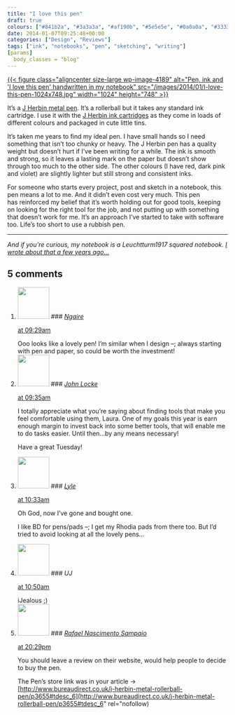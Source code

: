 ```yaml
---
title: "I love this pen"
draft: true
colours: ["#841b2a", "#3a3a3a", "#af190b", "#5e5e5e", "#0a0a0a", "#333333", "#0a0a0a"]
date: 2014-01-07T09:25:48+00:00
categories: ["Design", "Reviews"]
tags: ["ink", "notebooks", "pen", "sketching", "writing"]
[params]
  body_classes = "blog"
---
```


[{{< figure class="aligncenter size-large wp-image-4189" alt="Pen, ink and 'I love this pen' handwritten in my notebook" src="/images/2014/01/I-love-this-pen-1024x748.jpg" width="1024" height="748" >}}](/images/2014/01/I-love-this-pen.jpg)

It’s a [J Herbin metal pen](http://www.bureaudirect.co.uk/j-herbin-metal-rollerball-pen/p3655). It’s a rollerball but it takes any standard ink cartridge. I use it with the [J Herbin ink cartridges](http://www.bureaudirect.co.uk/j-herbin-ink-cartridges-pk-6/p2926) as they come in loads of different colours and packaged in cute little tins.

It’s taken me years to find my ideal pen. I have small hands so I need something that isn’t too chunky or heavy. The J Herbin pen has a quality weight but doesn’t hurt if I’ve been writing for a while. The ink is smooth and strong, so it leaves a lasting mark on the paper but doesn’t show through too much to the other side. The other colours (I have red, dark pink and violet) are slightly lighter but still strong and consistent inks.

For someone who starts every project, post and sketch in a notebook, this pen means a lot to me. And it didn’t even cost very much. This pen has reinforced my belief that it’s worth holding out for good tools, keeping on looking for the right tool for the job, and not putting up with something that doesn’t work for me. It’s an approach I’ve started to take with software too. Life’s too short to use a rubbish pen.

---

*And if you’re curious, my notebook is a Leuchtturm1917 squared notebook. [I wrote about that a few years ago…](/notebooks-and-getting-over-moleskine/ "Notebooks and Getting Over Moleskine")*

## 5 comments

<ol class="commentlist">
	<li class="comment even thread-even depth-1" id="li-comment-7065">
			<div class="comment-author vcard">
			<img alt='' src='https://secure.gravatar.com/avatar/9d852ad65e88b3836261a29d427849b2?s=72&amp;d=mm&amp;r=g' srcset='https://secure.gravatar.com/avatar/9d852ad65e88b3836261a29d427849b2?s=144&amp;d=mm&amp;r=g 2x' class='avatar avatar-72 photo' height='72' width='72' />
### <cite class="fn"><a href='http://designack.com' rel='external nofollow' class='url'>Ngaire</a></cite>
		</div>
		<aside class="comment-meta commentmetadata"><p><a href="#comment-7065"><time datetime="2014-01-07T09:29:57+00:00" pubdate class="published">
		 at <span class="hours">09:29am</span></time></a></p>
	</aside>
	<div class="comment-entry">
		Ooo looks like a lovely pen! I’m similar when I design –; always starting with pen and paper, so could be worth the investment!
	</div>
</li>
	<li class="comment odd alt thread-odd thread-alt depth-1" id="li-comment-7066">
			<div class="comment-author vcard">
			<img alt='' src='https://secure.gravatar.com/avatar/288f43b2e85b2451c08aa86f0e0453ad?s=72&amp;d=mm&amp;r=g' srcset='https://secure.gravatar.com/avatar/288f43b2e85b2451c08aa86f0e0453ad?s=144&amp;d=mm&amp;r=g 2x' class='avatar avatar-72 photo' height='72' width='72' />
### <cite class="fn"><a href='http://www.lockedowndesign.com' rel='external nofollow' class='url'>John Locke</a></cite>
		</div>
		<aside class="comment-meta commentmetadata"><p><a href="#comment-7066"><time datetime="2014-01-07T09:35:00+00:00" pubdate class="published">
		 at <span class="hours">09:35am</span></time></a></p>
	</aside>
	<div class="comment-entry">
		<p>I totally appreciate what you’re saying about finding tools that make you feel comfortable using them, Laura. One of my goals this year is earn enough margin to invest back into some better tools, that will enable me to do tasks easier. Until then&#8230;by any means necessary!

Have a great Tuesday!</p>	</div>
</li>
	<li class="comment even thread-even depth-1" id="li-comment-7069">
			<div class="comment-author vcard">
			<img alt='' src='https://secure.gravatar.com/avatar/aa4c59149898515c0df5f15d3494affe?s=72&amp;d=mm&amp;r=g' srcset='https://secure.gravatar.com/avatar/aa4c59149898515c0df5f15d3494affe?s=144&amp;d=mm&amp;r=g 2x' class='avatar avatar-72 photo' height='72' width='72' />
### <cite class="fn"><a href='http://www.dummies-for-destruction.co.uk/random' rel='external nofollow' class='url'>Lyle</a></cite>
		</div>
		<aside class="comment-meta commentmetadata"><p><a href="#comment-7069"><time datetime="2014-01-07T10:33:36+00:00" pubdate class="published">
		 at <span class="hours">10:33am</span></time></a></p>
	</aside>
	<div class="comment-entry">
		Oh God, now I’ve gone and bought one.

I like BD for pens/pads –; I get my Rhodia pads from there too. But I’d tried to avoid looking at all the lovely pens&#8230;
	</div>
</li>
	<li class="comment odd alt thread-odd thread-alt depth-1" id="li-comment-7072">
			<div class="comment-author vcard">
			<img alt='' src='https://secure.gravatar.com/avatar/5607c837d7e00ae696473fb9c33a5648?s=72&amp;d=mm&amp;r=g' srcset='https://secure.gravatar.com/avatar/5607c837d7e00ae696473fb9c33a5648?s=144&amp;d=mm&amp;r=g 2x' class='avatar avatar-72 photo' height='72' width='72' />
### <cite class="fn">UJ</cite>
		</div>
		<aside class="comment-meta commentmetadata"><p><a href="#comment-7072"><time datetime="2014-01-07T10:50:18+00:00" pubdate class="published">
		 at <span class="hours">10:50am</span></time></a></p>
	</aside>
	<div class="comment-entry">
		iJealous ;)
	</div>
</li>
	<li class="comment even thread-even depth-1" id="li-comment-7261">
			<div class="comment-author vcard">
			<img alt='' src='https://secure.gravatar.com/avatar/0d8f8cccbe0525866349344c452a3307?s=72&amp;d=mm&amp;r=g' srcset='https://secure.gravatar.com/avatar/0d8f8cccbe0525866349344c452a3307?s=144&amp;d=mm&amp;r=g 2x' class='avatar avatar-72 photo' height='72' width='72' />
### <cite class="fn"><a href='http://rafaelns.com' rel='external nofollow' class='url'>Rafael Nascimento Sampaio</a></cite>
		</div>
		<aside class="comment-meta commentmetadata"><p><a href="#comment-7261"><time datetime="2014-01-09T20:29:23+00:00" pubdate class="published">
		 at <span class="hours">20:29pm</span></time></a></p>
	</aside>
	<div class="comment-entry">
		You should leave a review on their website, would help people to decide to buy the pen.

The Pen’s store link was in your article -&gt; [http://www.bureaudirect.co.uk/j-herbin-metal-rollerball-pen/p3655#tdesc_6](http://www.bureaudirect.co.uk/j-herbin-metal-rollerball-pen/p3655#tdesc_6" rel="nofollow)
	</div>
</li>
</ol>
